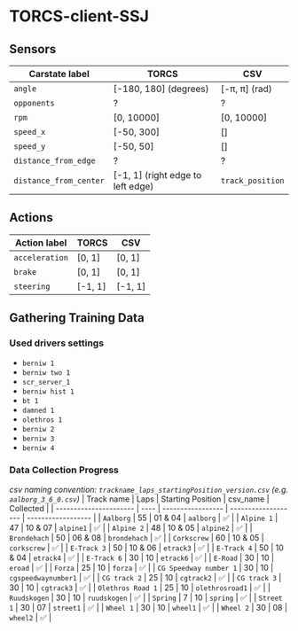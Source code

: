 # TORCS-client-SSJ

## Sensors
| Carstate label         | TORCS                             | CSV              |
| ---------------------- | --------------------------------- | ---------------- |
| `angle`                | [-180, 180] (degrees)             | [-π, π] (rad)    |
| `opponents`            | ?                                 | ?                |
| `rpm`                  | [0, 10000]                        | [0, 10000]       |
| `speed_x`              | [-50, 300]                        | []               |
| `speed_y`              | [-50, 50]                         | []               |
| `distance_from_edge`   | ?                                 | ?                |
| `distance_from_center` | [-1, 1] (right edge to left edge) | `track_position` |

## Actions
| Action label   | TORCS   | CSV     |
| -------------- | ------- | ------- |
| `acceleration` | [0, 1]  | [0, 1]  |
| `brake`        | [0, 1]  | [0, 1]  |
| `steering`     | [-1, 1] | [-1, 1] |

## Gathering Training Data
### Used drivers settings
- `berniw 1`
- `berniw two 1`
- `scr_server_1`
- `berniw hist 1`
- `bt 1`
- `damned 1`
- `olethros 1`
- `berniw 2`
- `berniw 3`
- `berniw 4`

### Data Collection Progress
*csv naming convention: `trackname_laps_startingPosition_version.csv` (e.g. `aalborg_3_6_0.csv`)*
| Track name             | Laps | Starting Position | csv_name            | Collected          |
| ---------------------- | ---- | ----------------- | ------------------- | ------------------ |
| `Aalborg`              | 55   | 01 & 04           | `aalborg`           | :white_check_mark: |
| `Alpine 1`             | 47   | 10 & 07           | `alpine1`           | :white_check_mark: |
| `Alpine 2`             | 48   | 10 & 05           | `alpine2`           | :white_check_mark: |
| `Brondehach`           | 50   | 06 & 08           | `brondehach`        | :white_check_mark: |
| `Corkscrew`            | 60   | 10 & 05           | `corkscrew`         | :white_check_mark: |
| `E-Track 3`            | 50   | 10 & 06           | `etrack3`           | :white_check_mark: |
| `E-Track 4`            | 50   | 10 & 04           | `etrack4`           | :white_check_mark: |
| `E-Track 6`            | 30   | 10                | `etrack6`           | :white_check_mark: |
| `E-Road`               | 30   | 10                | `eroad`             | :white_check_mark: |
| `Forza`                | 25   | 10                | `forza`             | :white_check_mark: |
| `CG Speedway number 1` | 30   | 10                | `cgspeedwaynumber1` | :white_check_mark: |
| `CG track 2`           | 25   | 10                | `cgtrack2`          | :white_check_mark: |
| `CG track 3`           | 30   | 10                | `cgtrack3`          | :white_check_mark: |
| `Olethros Road 1`      | 25   | 10                | `olethrosroad1`     | :white_check_mark: |
| `Ruudskogen`           | 30   | 10                | `ruudskogen`        | :white_check_mark: |
| `Spring`               | 7    | 10                | `spring`            | :white_check_mark: |
| `Street 1`             | 30   | 07                | `street1`           | :white_check_mark: |
| `Wheel 1`              | 30   | 10                | `wheel1`            | :white_check_mark: |
| `Wheel 2`              | 30   | 08                | `wheel2`            | :white_check_mark: |
